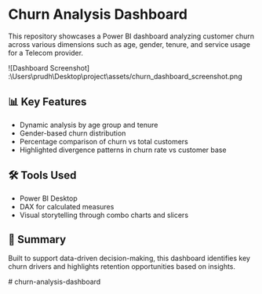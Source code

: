 # Churn Analysis Dashboard

This repository showcases a Power BI dashboard analyzing customer churn across various dimensions such as age, gender, tenure, and service usage for a Telecom provider.

![Dashboard Screenshot]
:\Users\prudh\Desktop\project\assets/churn_dashboard_screenshot.png
## 📊 Key Features
- Dynamic analysis by age group and tenure
- Gender-based churn distribution
- Percentage comparison of churn vs total customers
- Highlighted divergence patterns in churn rate vs customer base

## 🛠 Tools Used
- Power BI Desktop
- DAX for calculated measures
- Visual storytelling through combo charts and slicers

## 📌 Summary
Built to support data-driven decision-making, this dashboard identifies key churn drivers and highlights retention opportunities based on insights.

#   c h u r n - a n a l y s i s - d a s h b o a r d 
 
 
